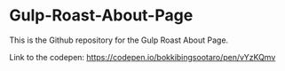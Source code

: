 # Gulp-Roast-About-Page
This is the Github repository for the Gulp Roast About Page. 

Link to the codepen: https://codepen.io/bokkibingsootaro/pen/vYzKQmv

